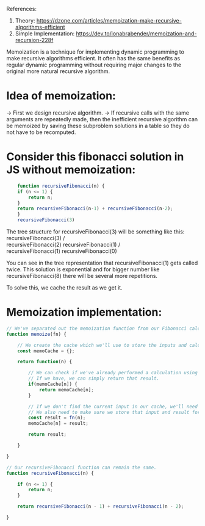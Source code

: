References:
1. Theory: https://dzone.com/articles/memoization-make-recursive-algorithms-efficient
2. Simple Implementation: https://dev.to/ionabrabender/memoization-and-recursion-228f

Memoization is a technique for implementing dynamic programming to make recursive algorithms efficient. It often has the same benefits as regular dynamic programming without requiring major changes to the original more natural recursive algorithm.

# Idea of memoization:
-> First we design recursive algorithm.
-> If recursive calls with the same arguments are repeatedly made, then the inefficient recursive algorithm can be memoized by saving these subproblem solutions in a table so they do not have to be recomputed.

# Consider this fibonacci solution in JS without memoization:

```js
    function recursiveFibonacci(n) {
    if (n <= 1) {
        return n;
    }
    return recursiveFibonacci(n-1) + recursiveFibonacci(n-2);
    }
    recursiveFibonacci(3)
```

The tree structure for recursiveFibonacci(3) will be something like this:
                            recursiveFibonacci(3)
                            /                   \
                    recursiveFibonacci(2)      recursiveFibonacci(1)
                    /                   \
            recursiveFibonacci(1)       recursiveFibonacci(0)
    
You can see in the tree representation that recursiveFibonacci(1) gets called twice. This solution is exponential and for bigger number like recursiveFibonacci(8) there will be several more repetitions.

To solve this, we cache the result as we get it.

# Memoization implementation:
```js
// We've separated out the memoization function from our Fibonacci calculating function to allow it to be reused.
function memoize(fn) {

    // We create the cache which we'll use to store the inputs and calculated results.
    const memoCache = {};

    return function(n) {

        // We can check if we've already performed a calculation using the given input.
        // If we have, we can simply return that result.
        if(memoCache[n]) {
            return memoCache[n];
        }

        // If we don't find the current input in our cache, we'll need to perform the calculation.
        // We also need to make sure we store that input and result for future use.
        const result = fn(n);
        memoCache[n] = result;

        return result;

    }

}

// Our recursiveFibonacci function can remain the same.
function recursiveFibonacci(n) {

    if (n <= 1) {
        return n;
    }

    return recursiveFibonacci(n - 1) + recursiveFibonacci(n - 2);

}

```